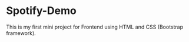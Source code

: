 # Spotify-Demo
This is my first mini project for Frontend using HTML and CSS (Bootstrap framework).

